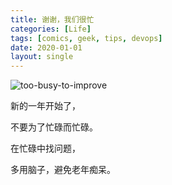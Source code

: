 ```yaml
---
title: 谢谢，我们很忙
categories: [Life]
tags: [comics, geek, tips, devops]
date: 2020-01-01
layout: single
---
```


![too-busy-to-improve](https://tobyqin.github.io/images/too-busy-to-improve.png)

新的一年开始了，

不要为了忙碌而忙碌。

在忙碌中找问题，

多用脑子，避免老年痴呆。

